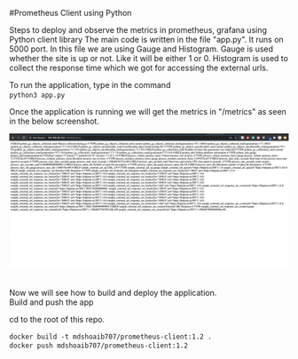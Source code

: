 #Prometheus Client using Python

Steps to deploy and observe the metrics in prometheus, grafana using Python client library
The main code is written in the file "app.py". It runs on 5000 port. In this file we are using Gauge and Histogram. Gauge is used whether the site is up or not. Like it will be either 1 or 0. Histogram is used to collect the response time which we got for accessing the external urls.

To run the application, type in the command <br />
`python3 app.py`

Once the application is running we will get the metrics in "/metrics" as seen in the below screenshot. <br />

![header image](https://github.com/mdshoaib707/prometheus-client/blob/develop/screenshots/app-metrics.png)

<br />
Now we will see how to build and deploy the application.

<br />
Build and push the app <br />

cd to the root of this repo. <br />
```cd prometheus-client/
docker build -t mdshoaib707/prometheus-client:1.2 .
docker push mdshoaib707/prometheus-client:1.2
```

